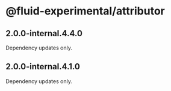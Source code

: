 # @fluid-experimental/attributor

## 2.0.0-internal.4.4.0

Dependency updates only.

## 2.0.0-internal.4.1.0

Dependency updates only.
